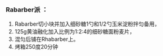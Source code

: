 ### Rabarber派 ：
1. Rabarber切小块并加入细砂糖1勺和1/2勺玉米淀粉拌匀备用，
2. 125g黄油融化加入比例为1:2:4的细砂糖面粉麦片，
3. 混匀后铺在Rhabarber上。
4. 烤箱250度20分钟
